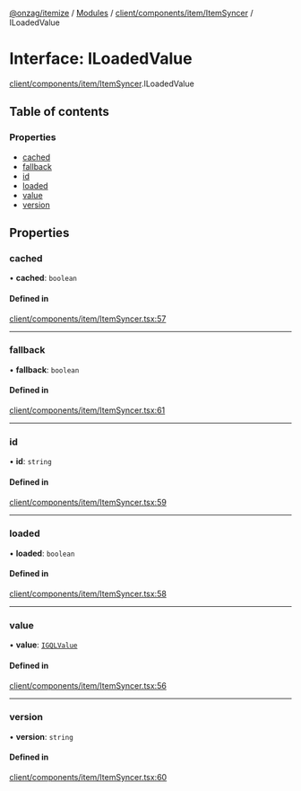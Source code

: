 [@onzag/itemize](../README.md) / [Modules](../modules.md) / [client/components/item/ItemSyncer](../modules/client_components_item_ItemSyncer.md) / ILoadedValue

# Interface: ILoadedValue

[client/components/item/ItemSyncer](../modules/client_components_item_ItemSyncer.md).ILoadedValue

## Table of contents

### Properties

- [cached](client_components_item_ItemSyncer.ILoadedValue.md#cached)
- [fallback](client_components_item_ItemSyncer.ILoadedValue.md#fallback)
- [id](client_components_item_ItemSyncer.ILoadedValue.md#id)
- [loaded](client_components_item_ItemSyncer.ILoadedValue.md#loaded)
- [value](client_components_item_ItemSyncer.ILoadedValue.md#value)
- [version](client_components_item_ItemSyncer.ILoadedValue.md#version)

## Properties

### cached

• **cached**: `boolean`

#### Defined in

[client/components/item/ItemSyncer.tsx:57](https://github.com/onzag/itemize/blob/f2db74a5/client/components/item/ItemSyncer.tsx#L57)

___

### fallback

• **fallback**: `boolean`

#### Defined in

[client/components/item/ItemSyncer.tsx:61](https://github.com/onzag/itemize/blob/f2db74a5/client/components/item/ItemSyncer.tsx#L61)

___

### id

• **id**: `string`

#### Defined in

[client/components/item/ItemSyncer.tsx:59](https://github.com/onzag/itemize/blob/f2db74a5/client/components/item/ItemSyncer.tsx#L59)

___

### loaded

• **loaded**: `boolean`

#### Defined in

[client/components/item/ItemSyncer.tsx:58](https://github.com/onzag/itemize/blob/f2db74a5/client/components/item/ItemSyncer.tsx#L58)

___

### value

• **value**: [`IGQLValue`](gql_querier.IGQLValue.md)

#### Defined in

[client/components/item/ItemSyncer.tsx:56](https://github.com/onzag/itemize/blob/f2db74a5/client/components/item/ItemSyncer.tsx#L56)

___

### version

• **version**: `string`

#### Defined in

[client/components/item/ItemSyncer.tsx:60](https://github.com/onzag/itemize/blob/f2db74a5/client/components/item/ItemSyncer.tsx#L60)
